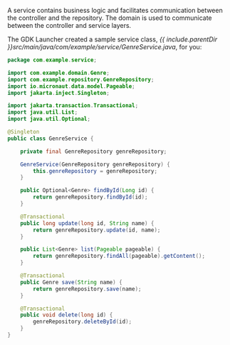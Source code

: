 A service contains business logic and facilitates communication between the controller and the repository. The domain is used to communicate between the controller and service layers.

The GDK Launcher created a sample service class, _{{ include.parentDir }}src/main/java/com/example/service/GenreService.java_, for you:

```java
package com.example.service;

import com.example.domain.Genre;
import com.example.repository.GenreRepository;
import io.micronaut.data.model.Pageable;
import jakarta.inject.Singleton;

import jakarta.transaction.Transactional;
import java.util.List;
import java.util.Optional;

@Singleton
public class GenreService {

    private final GenreRepository genreRepository;

    GenreService(GenreRepository genreRepository) {
        this.genreRepository = genreRepository;
    }

    public Optional<Genre> findById(Long id) {
        return genreRepository.findById(id);
    }

    @Transactional
    public long update(long id, String name) {
        return genreRepository.update(id, name);
    }

    public List<Genre> list(Pageable pageable) {
        return genreRepository.findAll(pageable).getContent();
    }

    @Transactional
    public Genre save(String name) {
        return genreRepository.save(name);
    }

    @Transactional
    public void delete(long id) {
        genreRepository.deleteById(id);
    }
}
```